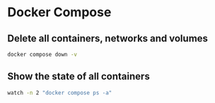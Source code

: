 # Docker Compose

## Delete all containers, networks and volumes

```bash
docker compose down -v
```

## Show the state of all containers

```bash
watch -n 2 "docker compose ps -a"
```